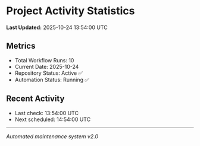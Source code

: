 # Project Activity Statistics

**Last Updated:** 2025-10-24 13:54:00 UTC

## Metrics
- Total Workflow Runs: 10
- Current Date: 2025-10-24
- Repository Status: Active ✅
- Automation Status: Running ✅

## Recent Activity
- Last check: 13:54:00 UTC
- Next scheduled: 14:54:00 UTC

---
*Automated maintenance system v2.0*
